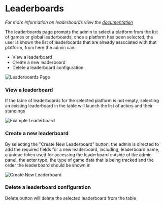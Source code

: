 # Leaderboards
*For more information on leaderboards view the <a href="../leaderboard.md">documentation</a>*

The leaderboards page prompts the admin to select a platform from the list of games or global leaderboards, once a platform has been selected, the user is shown the list of leaderboards that are already associated with that platform, from here the admin can:
* View a leaderboard
* Create a new leaderboard
* Delete a leaderboard configuration

![Leaderboards Page](/images/AdminPanel/LeaderboardsList.PNG)

### View a leaderboard
If the table of leaderboards for the selected platform is not empty, selecting an existing leaderboard in the table will launch the list of actors and their standings

![Example Leaderboard](/images/AdminPanel/LeaderboardsShow.PNG)

### Create a new leaderboard
By selecting the "Create New Leaderboard" button, the admin is directed to add the required fields for a new leaderboard, including; leaderboard name, a unique token used for accessing the leaderboard outside of the admin panel, the actor type, the type of game data that is being tracked and the order the leaderboard should be shown in

![Create New Leaderboard](/images/AdminPanel/LeaderboardsCreate.PNG)

### Delete a leaderboard configuration
Delete button will delete the selected leaderboard from the table